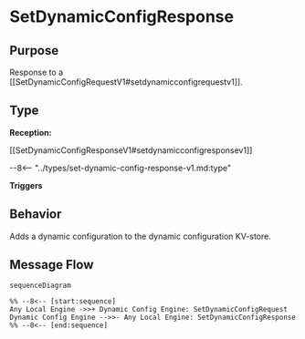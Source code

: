 <div class="message" markdown>


# SetDynamicConfigResponse

## Purpose

<!-- --8<-- [start:purpose] -->
Response to a [[SetDynamicConfigRequestV1#setdynamicconfigrequestv1]].
<!-- --8<-- [end:purpose] -->

## Type

<!-- --8<-- [start:type] -->
**Reception:**

[[SetDynamicConfigResponseV1#setdynamicconfigresponsev1]]

--8<-- "../types/set-dynamic-config-response-v1.md:type"

**Triggers**



<!-- --8<-- [end:type] -->

## Behavior

<!-- --8<-- [start:behavior] -->
Adds a dynamic configuration to the dynamic configuration KV-store.
<!-- --8<-- [end:behavior] -->


## Message Flow

<!-- --8<-- [start:messages] -->
```mermaid
sequenceDiagram

%% --8<-- [start:sequence]
Any Local Engine ->>+ Dynamic Config Engine: SetDynamicConfigRequest
Dynamic Config Engine -->>- Any Local Engine: SetDynamicConfigResponse
%% --8<-- [end:sequence]
```

<!-- --8<-- [end:messages] -->

</div>